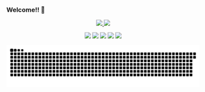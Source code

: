 ### Welcome!! 👋

<div align="center">
  <a href="https://github.com/lireupt">
  <img height="150em" src="https://github-readme-stats.vercel.app/api/top-langs/?username=lireupt&layout=compact&langs_count=7&theme=ocean_dark"/>
  <img height="150em" src="https://github-readme-stats.vercel.app/api?username=lireupt&show_icons=true&theme=ocean_dark&include_all_commits=true&count_private=true"/>
</div>
</div>
<!--
<div align="center" style="display: inline_block"><br>
  <img align="center" alt="Rafa-Js" height="30" width="40" src="https://raw.githubusercontent.com/devicons/devicon/master/icons/c/c-plain.svg">
  <img align="center" alt="Rafa-Js" height="30" width="40" src="https://raw.githubusercontent.com/devicons/devicon/master/icons/java/java-plain.svg">
  <img align="center" alt="Rafa-Js" height="30" width="40" src="https://raw.githubusercontent.com/devicons/devicon/master/icons/javascript/javascript-plain.svg"> 
  <img align="center" alt="Rafa-HTML" height="30" width="40" src="https://raw.githubusercontent.com/devicons/devicon/master/icons/html5/html5-original.svg">
  <img align="center" alt="Rafa-CSS" height="30" width="40" src="https://raw.githubusercontent.com/devicons/devicon/master/icons/css3/css3-original.svg">
  <img align="center" alt="Rafa-Python" height="30" width="40" src="https://raw.githubusercontent.com/devicons/devicon/master/icons/python/python-original.svg">
</div>
 -->
<p>
  </p>
<div align="center"> 
   <a href="https://github.com/lireupt/lireupt/blob/main/WhatsApp_Qr.jpeg" target="_blank"><img src="https://img.shields.io/badge/-Whatsapp-%075E54?style=for-the-badge&logo=Whatsapp&logoColor=white" target="_blank"></a>
   <a href="www.linkedin.com/in/helder-oliveira-48461a74" target="_blank"><img src="https://img.shields.io/badge/-LinkedIn-%230077B5?style=for-the-badge&logo=linkedin&logoColor=white" target="_blank"></a>
  <a href="https://www.instagram.com/lireupt/" target="_blank"><img src="https://img.shields.io/badge/-Instagram-%23E4405F?style=for-the-badge&logo=instagram&logoColor=white" target="_blank"></a>
 <a href="https://https://discord.com/" target="_blank"><img src="https://img.shields.io/badge/Discord-7289DA?style=for-the-badge&logo=discord&logoColor=white" target="_blank"></a> 
  <a href = "mailto:ohelderoliveira84@gmail.com"><img src="https://img.shields.io/badge/-Gmail-%23333?style=for-the-badge&logo=gmail&logoColor=white" target="_blank"></a>
  
  ![Snake animation](https://github.com/lireupt/lireupt/blob/output/github-contribution-grid-snake.svg)
 
</div>
